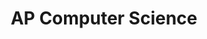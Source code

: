 ---
layout: course-page
title: AP Computer Science
instructor:
  - name: Mr. Shannon Houtrouw
    url: instructional/MrShannonHoutrouw
coursename: AP COMPUTER SCIENCE A
description: "AP Computer Science-A is a two-semester Advanced Placement course for problem solving using the popular Java programming language. The object-oriented programming methodology is used to produce quality computer-based solutions to real problems. Students will develop individual problems solving skills and will learn to solve problems in small groups."
---